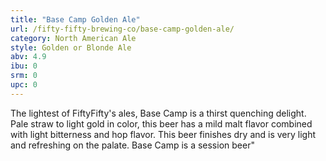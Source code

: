 ```yaml
---
title: "Base Camp Golden Ale"
url: /fifty-fifty-brewing-co/base-camp-golden-ale/
category: North American Ale
style: Golden or Blonde Ale
abv: 4.9
ibu: 0
srm: 0
upc: 0
---
```

The lightest of FiftyFifty's ales, Base Camp is a thirst quenching delight. Pale straw to light gold in color, this beer has a mild malt flavor combined with light bitterness and hop flavor. This beer finishes dry and is very light and refreshing on the palate. Base Camp is a session beer"
